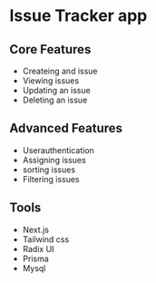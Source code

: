 # Issue Tracker app

## Core Features

- Createing and issue
- Viewing issues
- Updating an issue
- Deleting an issue

## Advanced Features

- Userauthentication
- Assigning issues
- sorting issues
- Filtering issues

## Tools
- Next.js
- Tailwind css
- Radix UI
- Prisma
- Mysql